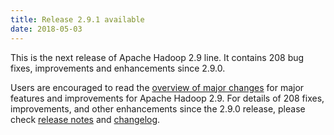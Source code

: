 ```yaml
---
title: Release 2.9.1 available
date: 2018-05-03
---
```

<!---
  Licensed under the Apache License, Version 2.0 (the "License");
  you may not use this file except in compliance with the License.
  You may obtain a copy of the License at

   http://www.apache.org/licenses/LICENSE-2.0

  Unless required by applicable law or agreed to in writing, software
  distributed under the License is distributed on an "AS IS" BASIS,
  WITHOUT WARRANTIES OR CONDITIONS OF ANY KIND, either express or implied.
  See the License for the specific language governing permissions and
  limitations under the License. See accompanying LICENSE file.
-->


This is the next release of Apache Hadoop 2.9 line. It contains 208 bug
fixes, improvements and enhancements since 2.9.0.

Users are encouraged to read the [overview of major
changes](https://hadoop.apache.org/docs/r2.9.1/index.html) for major
features and improvements for Apache Hadoop 2.9. For details of 208
fixes, improvements, and other enhancements since the 2.9.0 release,
please check [release
notes](https://hadoop.apache.org/docs/r2.9.1/hadoop-project-dist/hadoop-common/release/2.9.1/RELEASENOTES.2.9.1.html)
and
[changelog](https://hadoop.apache.org/docs/r2.9.1/hadoop-project-dist/hadoop-common/release/2.9.1/CHANGES.2.9.1.html).


